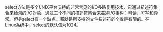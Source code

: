 select方法是多个UNIX平台支持的非常常见的I/O多路复用技术，它通过描述符集合来检测的I/O对象，通过三个不同的描述符集合来描述I/O事件：可读、可写和异常。但是select有一个缺点，那就是所支持的文件描述符的个数是有限的。在Linux系统中，select的默认值为1024。